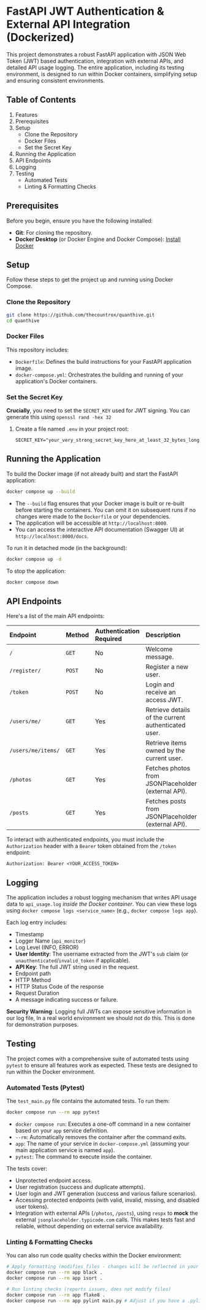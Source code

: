 # FastAPI JWT Authentication & External API Integration (Dockerized)

This project demonstrates a robust FastAPI application with JSON Web Token (JWT) based authentication, integration with external APIs, and detailed API usage logging. The entire application, including its testing environment, is designed to run within Docker containers, simplifying setup and ensuring consistent environments.

## Table of Contents

1.  Features
2.  Prerequisites
3.  Setup
    - Clone the Repository
    - Docker Files
    - Set the Secret Key
4.  Running the Application
5.  API Endpoints
6.  Logging
7.  Testing
    - Automated Tests
    - Linting & Formatting Checks

## Prerequisites

Before you begin, ensure you have the following installed:

- **Git**: For cloning the repository.
- **Docker Desktop** (or Docker Engine and Docker Compose): [Install Docker](https://docs.docker.com/get-docker/)

## Setup

Follow these steps to get the project up and running using Docker Compose.

### Clone the Repository

```bash
git clone https://github.com/thecountrox/quanthive.git
cd quanthive
```

### Docker Files

This repository includes:

- `Dockerfile`: Defines the build instructions for your FastAPI application image.
- `docker-compose.yml`: Orchestrates the building and running of your application's Docker containers.

### Set the Secret Key

**Crucially**, you need to set the `SECRET_KEY` used for JWT signing. You can generate this using `openssl rand -hex 32`

1.  Create a file named `.env` in your project root:
    ```
    SECRET_KEY="your_very_strong_secret_key_here_at_least_32_bytes_long"
    ```

## Running the Application

To build the Docker image (if not already built) and start the FastAPI application:

```bash
docker compose up --build
```

- The `--build` flag ensures that your Docker image is built or re-built before starting the containers. You can omit it on subsequent runs if no changes were made to the `Dockerfile` or your dependencies.
- The application will be accessible at `http://localhost:8000`.
- You can access the interactive API documentation (Swagger UI) at `http://localhost:8000/docs`.

To run it in detached mode (in the background):

```bash
docker compose up -d
```

To stop the application:

```bash
docker compose down
```

## API Endpoints

Here's a list of the main API endpoints:

| Endpoint           | Method | Authentication Required | Description                                         |
| :----------------- | :----- | :---------------------- | :-------------------------------------------------- |
| `/`                | `GET`  | No                      | Welcome message.                                    |
| `/register/`       | `POST` | No                      | Register a new user.                                |
| `/token`           | `POST` | No                      | Login and receive an access JWT.                    |
| `/users/me/`       | `GET`  | Yes                     | Retrieve details of the current authenticated user. |
| `/users/me/items/` | `GET`  | Yes                     | Retrieve items owned by the current user.           |
| `/photos`          | `GET`  | Yes                     | Fetches photos from JSONPlaceholder (external API). |
| `/posts`           | `GET`  | Yes                     | Fetches posts from JSONPlaceholder (external API).  |

To interact with authenticated endpoints, you must include the `Authorization` header with a `Bearer` token obtained from the `/token` endpoint:

`Authorization: Bearer <YOUR_ACCESS_TOKEN>`

## Logging

The application includes a robust logging mechanism that writes API usage data to `api_usage.log` _inside the Docker container_. You can view these logs using `docker compose logs <service_name>` (e.g., `docker compose logs app`).

Each log entry includes:

- Timestamp
- Logger Name (`api_monitor`)
- Log Level (INFO, ERROR)
- **User Identity**: The username extracted from the JWT's `sub` claim (or `unauthenticated`/`invalid_token` if applicable).
- **API Key**: The full JWT string used in the request.
- Endpoint path
- HTTP Method
- HTTP Status Code of the response
- Request Duration
- A message indicating success or failure.

**Security Warning**: Logging full JWTs can expose sensitive information in our log file, In a real world environment we should not do this. This is done for demonstration purposes.
## Testing

The project comes with a comprehensive suite of automated tests using `pytest` to ensure all features work as expected. These tests are designed to run within the Docker environment.

### Automated Tests (Pytest)

The `test_main.py` file contains the automated tests. To run them:

```bash
docker compose run --rm app pytest
```

- `docker compose run`: Executes a one-off command in a new container based on your `app` service definition.
- `--rm`: Automatically removes the container after the command exits.
- `app`: The name of your service in `docker-compose.yml` (assuming your main application service is named `app`).
- `pytest`: The command to execute inside the container.

The tests cover:

- Unprotected endpoint access.
- User registration (success and duplicate attempts).
- User login and JWT generation (success and various failure scenarios).
- Accessing protected endpoints (with valid, invalid, missing, and disabled user tokens).
- Integration with external APIs (`/photos`, `/posts`), using `respx` to **mock** the external `jsonplaceholder.typicode.com` calls. This makes tests fast and reliable, without depending on external service availability.

### Linting & Formatting Checks

You can also run code quality checks within the Docker environment:

```bash
# Apply formatting (modifies files - changes will be reflected in your host volume mount)
docker compose run --rm app black .
docker compose run --rm app isort .

# Run linting checks (reports issues, does not modify files)
docker compose run --rm app flake8 .
docker compose run --rm app pylint main.py # Adjust if you have a .pylintrc
```
